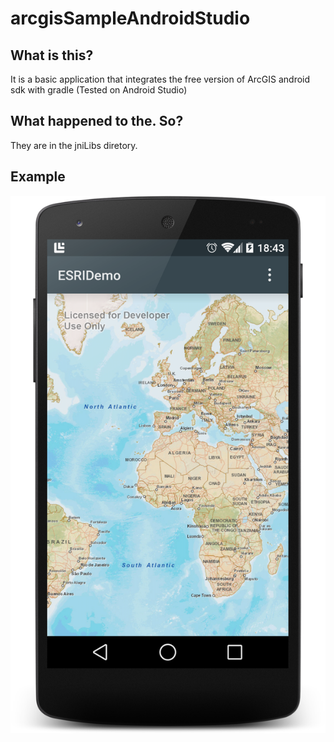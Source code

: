arcgisSampleAndroidStudio
=========================


What is this?
-------------

It is a basic application that integrates the free version of ArcGIS android sdk with gradle (Tested on Android Studio)


What happened to the. So? 
-------------------------

They are in the jniLibs diretory. 


Example
-------

![Alt text](/test.png?raw=true "Example")


